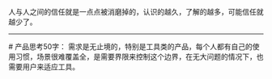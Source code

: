 人与人之间的信任就是一点点被消磨掉的，认识的越久，了解的越多，可能信任就越少了。

-------
\# 产品思考50字：
需求是无止境的，特别是工具类的产品，每个人都有自己的使用习惯，场景很难覆盖全，是需要界限来控制这个边界，在无大问题的情况下，也需要用户来适应工具。


